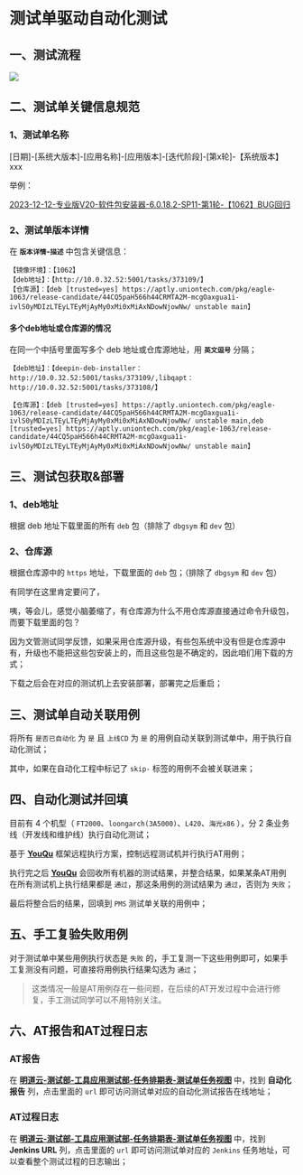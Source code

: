 # 测试单驱动自动化测试



## 一、测试流程

![](/guifan/at.drawio.png)

## 二、测试单关键信息规范

### 1、测试单名称

[日期]-[系统大版本]-[应用名称]-[应用版本]-[迭代阶段]-[第x轮]-【系统版本】xxx

举例：

[2023-12-12-专业版V20-软件包安装器-6.0.18.2-SP11-第1轮-【1062】BUG回归](https://pms.uniontech.com/testtask-view-35573.html)

### 2、测试单版本详情

在 **`版本详情`-`描述`** 中包含关键信息：

```shell
【镜像环境】：【1062】
【deb地址】：【http://10.0.32.52:5001/tasks/373109/】
【仓库源】：【deb [trusted=yes] https://aptly.uniontech.com/pkg/eagle-1063/release-candidate/44CQ5paH566h44CRMTA2M-mcgOaxgua1i-ivlS0yMDIzLTEyLTEyMjAyMy0xMi0xMiAxNDowNjowNw/ unstable main】
```

#### 多个deb地址或仓库源的情况

在同一个中括号里面写多个 deb 地址或仓库源地址，用 **`英文逗号`** 分隔；

```shell
【deb地址】：【deepin-deb-installer：http://10.0.32.52:5001/tasks/373109/,libqapt：http://10.0.32.52:5001/tasks/373108/】

【仓库源】：【deb [trusted=yes] https://aptly.uniontech.com/pkg/eagle-1063/release-candidate/44CQ5paH566h44CRMTA2M-mcgOaxgua1i-ivlS0yMDIzLTEyLTEyMjAyMy0xMi0xMiAxNDowNjowNw/ unstable main,deb [trusted=yes] https://aptly.uniontech.com/pkg/eagle-1063/release-candidate/44CQ5paH566h44CRMTA2M-mcgOaxgua1i-ivlS0yMDIzLTEyLTEyMjAyMy0xMi0xMiAxNDowNjowNw/ unstable main】
```

## 三、测试包获取&部署

### 1、deb地址

根据 deb 地址下载里面的所有 `deb` 包（排除了 `dbgsym` 和 `dev` 包）

### 2、仓库源

根据仓库源中的 `https` 地址，下载里面的 `deb` 包；（排除了 `dbgsym` 和 `dev` 包）

有同学在这里肯定要问了，

咦，等会儿，感觉小脑萎缩了，有仓库源为什么不用仓库源直接通过命令升级包，而要下载里面的包？

因为文管测试同学反馈，如果采用仓库源升级，有些包系统中没有但是仓库源中有，升级也不能把这些包安装上的，而且这些包是不确定的，因此咱们用下载的方式；

下载之后会在对应的测试机上去安装部署，部署完之后重启；

## 三、测试单自动关联用例

将所有 `是否已自动化` 为 `是` 且 `上线CD` 为 `是` 的用例自动关联到测试单中，用于执行自动化测试；

其中，如果在自动化工程中标记了 `skip-` 标签的用例不会被关联进来；

## 四、自动化测试并回填

目前有 4 个机型（ `FT2000`、`loongarch(3A5000)`、`L420`、`海光x86` ），分 2 条业务线（开发线和维护线）执行自动化测试；

基于 [**YouQu**](https://github.com/linuxdeepin/deepin-autotest-framework) 框架远程执行方案，控制远程测试机并行执行AT用例；

执行完之后 [**YouQu**](https://github.com/linuxdeepin/deepin-autotest-framework) 会回收所有机器的测试结果，并整合结果，如果某条AT用例在所有测试机上执行结果都是 `通过`，那这条用例的测试结果为 `通过`，否则为 `失败`；

最后将整合后的结果，回填到 `PMS` 测试单关联的用例中；

## 五、手工复验失败用例

对于测试单中某些用例执行状态是 `失败` 的，手工复测一下这些用例即可，如果手工复测没有问题，可直接将用例执行结果勾选为 `通过`；

>  这类情况一般是AT用例存在一些问题，在后续的AT开发过程中会进行修复，手工测试同学可以不用特别关注。

## 六、AT报告和AT过程日志

### AT报告

在 **[明道云-测试部-工具应用测试部-任务排期表-测试单任务视图](https://cooperation.uniontech.com/app/3642d1a4-7463-4bb6-96bc-69c5c1092a02/64083c8c571dca6a6b0c69e6/64097be258096ffd1a12dda2/64c35664cc11a7bd3d7e4b68)** 中，找到 **自动化报告** 列，点击里面的 `url` 即可访问测试单对应的自动化测试报告在线地址；

### AT过程日志

在 **[明道云-测试部-工具应用测试部-任务排期表-测试单任务视图](https://cooperation.uniontech.com/app/3642d1a4-7463-4bb6-96bc-69c5c1092a02/64083c8c571dca6a6b0c69e6/64097be258096ffd1a12dda2/64c35664cc11a7bd3d7e4b68)** 中，找到 **Jenkins URL** 列，点击里面的 `url` 即可访问测试单对应的 `Jenkins` 任务地址，可以查看整个测试过程的日志输出；

